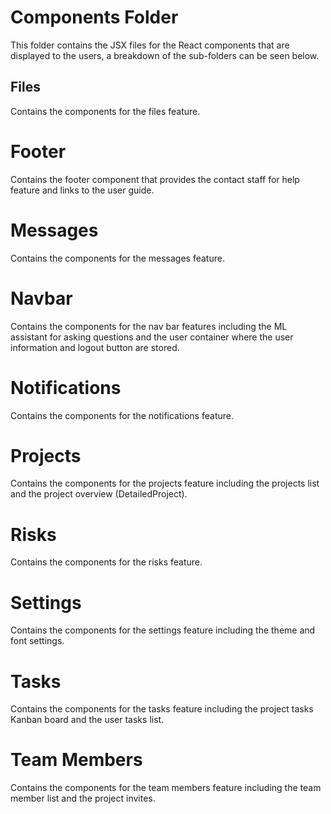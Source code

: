 # Components Folder

This folder contains the JSX files for the React components that are displayed to the users, a breakdown of the sub-folders can be seen below.

## Files

Contains the components for the files feature.

# Footer

Contains the footer component that provides the contact staff for help feature and links to the user guide.

# Messages

Contains the components for the messages feature.

# Navbar

Contains the components for the nav bar features including the ML assistant for asking questions and the user container where the user information and logout button are stored.

# Notifications

Contains the components for the notifications feature.

# Projects

Contains the components for the projects feature including the projects list and the project overview (DetailedProject).

# Risks

Contains the components for the risks feature.

# Settings

Contains the components for the settings feature including the theme and font settings.

# Tasks

Contains the components for the tasks feature including the project tasks Kanban board and the user tasks list.

# Team Members

Contains the components for the team members feature including the team member list and the project invites.